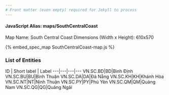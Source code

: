 ```yaml
---
# Front matter (even empty) required for Jekyll to process
---
```


#### JavaScript Alias: maps/SouthCentralCoast

Map Name: South Central Coast
Dimensions (Width x Height): 610x570



{% embed_spec_map SouthCentralCoast-map.js %}

### List of Entities

ID | Short label | Label
---|---|---|---
VN.SC.BD|BD|Bình Định
VN.SC.BU|BU|Bình Thuận
VN.SC.DA|DA|Đà Nẵng
VN.SC.KH|KH|Khánh Hòa
VN.SC.NT|NT|Ninh Thuận
VN.SC.PY|PY|Phú Yên
VN.SC.QM|QM|Quảng Nam
VN.SC.QG|QG|Quảng Ngãi